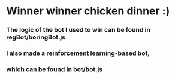 # Winner winner chicken dinner :)
### The logic of the bot I used to win can be found in regBot/boringBot.js
### I also made a reinforcement learning-based bot,
### which can be found in bot/bot.js
